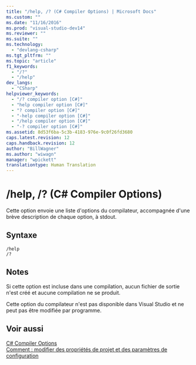 ```yaml
---
title: "/help, /? (C# Compiler Options) | Microsoft Docs"
ms.custom: ""
ms.date: "11/16/2016"
ms.prod: "visual-studio-dev14"
ms.reviewer: ""
ms.suite: ""
ms.technology: 
  - "devlang-csharp"
ms.tgt_pltfrm: ""
ms.topic: "article"
f1_keywords: 
  - "/?"
  - "/help"
dev_langs: 
  - "CSharp"
helpviewer_keywords: 
  - "/? compiler option [C#]"
  - "help compiler option [C#]"
  - "? compiler option [C#]"
  - "-help compiler option [C#]"
  - "/help compiler option [C#]"
  - "-? compiler option [C#]"
ms.assetid: 8d53f6ba-5c3b-4183-976e-9c0f26fd3680
caps.latest.revision: 12
caps.handback.revision: 12
author: "BillWagner"
ms.author: "wiwagn"
manager: "wpickett"
translationtype: Human Translation
---
```

# /help, /? (C# Compiler Options)
Cette option envoie une liste d'options du compilateur, accompagnée d'une brève description de chaque option, à stdout.  
  
## Syntaxe  
  
```  
/help  
/?  
```  
  
## Notes  
 Si cette option est incluse dans une compilation, aucun fichier de sortie n'est créé et aucune compilation ne se produit.  
  
 Cette option du compilateur n'est pas disponible dans Visual Studio et ne peut pas être modifiée par programme.  
  
## Voir aussi  
 [C\# Compiler Options](../../../csharp/language-reference/compiler-options/index.md)   
 [Comment : modifier des propriétés de projet et des paramètres de configuration](http://msdn.microsoft.com/fr-fr/e7184bc5-2f2b-4b4f-aa9a-3ecfcbc48b67)